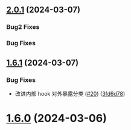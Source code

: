 
## [2.0.1](https://github.com/Wxh16144/cy-easy-antd-modal/compare/v1.6.0...v1.6.1) (2024-03-07)
### Bug2 Fixes

### Bug Fixes
## [1.6.1](https://github.com/Wxh16144/cy-easy-antd-modal/compare/v1.6.0...v1.6.1) (2024-03-07)

### Bug Fixes

- 改进内部 hook 对外暴露分类 ([#20](https://github.com/Wxh16144/cy-easy-antd-modal/issues/20)) ([3fd6d78](https://github.com/Wxh16144/cy-easy-antd-modal/commit/3fd6d78432750d8ef17aaa60539abb645f1c1b93))

# [1.6.0](https://github.com/Wxh16144/cy-easy-antd-modal/compare/v1.5.1...v1.6.0) (2024-03-06)


